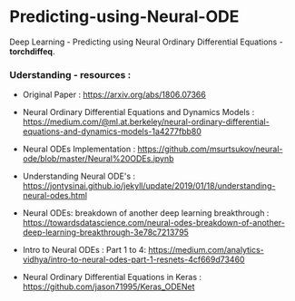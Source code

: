 # Predicting-using-Neural-ODE
Deep Learning - Predicting using Neural Ordinary Differential Equations - **torchdiffeq**.


### Uderstanding - resources :

- Original Paper : https://arxiv.org/abs/1806.07366

- Neural Ordinary Differential Equations and Dynamics Models : https://medium.com/@ml.at.berkeley/neural-ordinary-differential-equations-and-dynamics-models-1a4277fbb80

- Neural ODEs Implementation : https://github.com/msurtsukov/neural-ode/blob/master/Neural%20ODEs.ipynb

- Understanding Neural ODE's : https://jontysinai.github.io/jekyll/update/2019/01/18/understanding-neural-odes.html

- Neural ODEs: breakdown of another deep learning breakthrough : https://towardsdatascience.com/neural-odes-breakdown-of-another-deep-learning-breakthrough-3e78c7213795

- Intro to Neural ODEs : Part 1 to 4: https://medium.com/analytics-vidhya/intro-to-neural-odes-part-1-resnets-4cf669d73460

- Neural Ordinary Differential Equations in Keras : https://github.com/jason71995/Keras_ODENet
